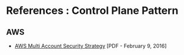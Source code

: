 # References : Control Plane Pattern

## AWS
* [AWS Multi Account Security Strategy](https://d0.awsstatic.com/aws-answers/AWS_Multi_Account_Security_Strategy.pdf) [PDF - February 9, 2016]
